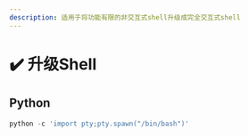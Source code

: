 ```yaml
---
description: 适用于将功能有限的非交互式shell升级成完全交互式shell
---
```


# ✔️ 升级Shell

## Python

```python
python -c 'import pty;pty.spawn("/bin/bash")'
```








